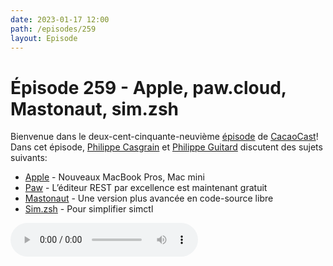 ```yaml
---
date: 2023-01-17 12:00
path: /episodes/259
layout: Episode
---
```

# Épisode 259 - Apple, paw.cloud, Mastonaut, sim.zsh
<p>Bienvenue dans le deux-cent-cinquante-neuvi&egrave;me&nbsp;<a href="https://archive.org/download/cacaocast/cacaocast_259.mp3" title="CacaoCast Episode 259">épisode</a> de <a href="https://mastodon.world/@cacaocast" title="CacaoCast sur Mastodon.world">CacaoCast</a>! Dans cet épisode, <a href="https://mastodon.social/@philippec" title="Philippe Casgrain sur Mastodon.social">Philippe Casgrain</a> et <a href="https://mastodon.social/@philippeguitard" title="Philippe Guitard sur Mastodon.social">Philippe Guitard</a> discutent des sujets suivants:</p>
<ul>
<li><a href="https://www.apple.com/105/media/ca/mac/2023/56a714a6-7476-4896-b369-0ee5fa649290/films/macbook-pro-14-and-16-mac-mini-product/mac-macbook-pro-14-and-16-mac-mini-product-tpl-ca-2023_16x9.m3u8" title="Apple">Apple</a> - Nouveaux MacBook Pros, Mac mini</li>
<li><a href="https://paw.cloud" title="Paw">Paw</a> - L’éditeur REST par excellence est maintenant gratuit</li>
<li><a href="https://github.com/chucker/Mastonaut" title="Mastonaut">Mastonaut</a> - Une version plus avancée en code-source libre</li>
<li><a href="https://hachyderm.io/@justinw/109564116177464852" title="Sim.zsh">Sim.zsh</a> - Pour simplifier simctl</li>
</ul>
<p><audio controls><source src="https://archive.org/download/cacaocast/cacaocast_259.mp3" type="audio/mpeg"><source src="https://archive.org/download/cacaocast/cacaocast_259.mp3" type="audio/mp4">Votre navigateur ne supporte pas l'élément audio / Your browser does not support the audio element.</audio></p>
